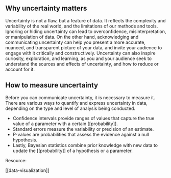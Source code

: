 ##  Why uncertainty matters

Uncertainty is not a flaw, but a feature of data. It reflects the complexity and variability of the real world, and the limitations of our methods and tools. Ignoring or hiding uncertainty can lead to overconfidence, misinterpretation, or manipulation of data. On the other hand, acknowledging and communicating uncertainty can help you present a more accurate, nuanced, and transparent picture of your data, and invite your audience to engage with it critically and constructively. Uncertainty can also inspire curiosity, exploration, and learning, as you and your audience seek to understand the sources and effects of uncertainty, and how to reduce or account for it.

##   How to measure uncertainty

Before you can communicate uncertainty, it is necessary to measure it. There are various ways to quantify and express uncertainty in data, depending on the type and level of analysis being conducted. 

- Confidence intervals provide ranges of values that capture the true value of a parameter with a certain [[probability]]. 
- Standard errors measure the variability or precision of an estimate. 
- P-values are probabilities that assess the evidence against a null hypothesis. 
- Lastly, Bayesian statistics combine prior knowledge with new data to update the [[probability]] of a hypothesis or a parameter. 

Resource: 

[[data-visualization]]